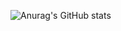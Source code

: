 ![Anurag's GitHub stats](https://github-readme-stats.vercel.app/api?username=Akulla-A&count_private=true&show_icons=true&theme=tokyonight)
